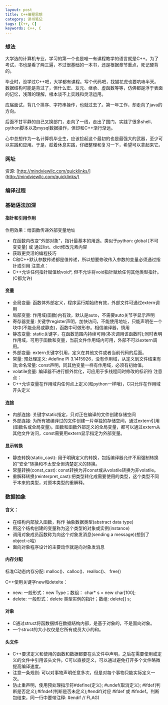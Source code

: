 ```yaml
---
layout: post
title: C++编程思想
category: 读书笔记
tags: [C++, C]
keywords: C++, C
---
```


### 想法
大学选的计算机专业，学习的第一个也是唯一有课程教学的语言就是C++。为了考试，书也是看了两三遍，不过很基础的一本书，还是根据章节重点，死记硬背的。

毕业时，没学过C++吧，大学都有课程。写个代码吧，找猫花虎也要吭哧半天。数据结构可能是背过了，但什么宏、友元、继承、虚函数等等，仿佛都是浮于表面的记忆，浅薄的理解，根本谈不上实践和灵活运用。

应届面试，背几个排序、字符串操作，也就过去了。第一年工作，却走向了java的方向。

后面不甘平静的自己又换部门，走向了一线，走出了国门，实践了很多shell、python脚本以及mysql数据操作，但却和C++渐行渐远。

心中总想作为一名计算机毕业生，应该捡起这个最初的也是最强大的武器，至少可以实践和应用。于是，趁着休息实践，仔细整理和复习一下，希望可以拿起来它。

### 网址
资源: [http://mindviewllc.com/quicklinks/](http://mindviewllc.com/quicklinks/)

### 编译过程

### 基础语法加深
#### 指针和引用作用
作用效果：给函数传递外部变量地址
- 在函数内改变"外部对象"，指针最基本的用途。类似于python: global \[不可变变量\] 或 通过list、dict修改元素内容
- 获取更灵活的编程技巧
- C和C++默认参数传递都是值传递，所以想要修改传入参数的变量必须通过指针或引用
注意点：
- C++允许任何指针赋值给void*, 但不允许将void指针赋给任何其他类型指针。(C都允许)
#### 变量
- 全局变量: 函数体外部定义，程序运行期始终有效，外部文件可通过extern调用
- 局部变量: 作用域(函数)内有效，默认是auto，不需要auto关节字显示声明
- 寄存器变量: 关键字register声明，加快访问，不能使用地址，只能声明在一个块中(不能全局或静态)，函数中可做形参。相信编译器，慎用
- 静态变量: static关键字，在函数范围内持续可用(多次调用该函数时);同时表明作用域，可用于函数和变量，当前文件作用域内可用，外部不可以extern调用。
- 外部变量: extern关键字引用，定义在其他文件或者当前代码的后面。
- 常量: 预处理定义: #define PI 3.1415926，没有作用域，从定义到文件结束有效;命名常量: const声明，同其他变量一样有作用域，必须有初始值。
- volatile变量: 编译器不进行额外优化，可应用于多线程同时修改的标识符
注意点：
- C++允许变量在作用域内任何点上定义(和python一样哦)，C只允许在作用域开头定义
#### 连接
- 内部连接: 关键字static指定，只对正在编译的文件创建存储空间
- 外部连接: 为所有被编译过的文件创建一片单独的存储空间，通过extern引用(函数名或全局变量)。函数和函数外部定义的全局变量，都可以通过extern从其他文件访问，const需要用extern显示指定为外部变量。

#### 显示转换
- 静态转换(static_cast): 用于明确定义的转换，包括编译器允许不用强制转换的"安全"转换和不太安全但清楚定义的转换。
- 常量转换(const_cast): const转换为非const或从volatile转换为非volatile。
- 重解释转换(reinterpret_cast):把类型转化成需要使用的类型，这个类型不同于本来的类型，对原本类型的重解释。

### 数据抽象
#### 含义：
- 在结构内部放入函数，称作 抽象数据类型(abstract data type)
- 用这个结构创建的变量称为这个类型的对象或实例(instance)
- 调用对象成员函数称为向这个对象发消息(sending a message)(想到了object-c哈)
- 面向对象程序设计的主要动作就是向对象发消息
#### 内存分配
标准C动态内存分配: malloc()、calloc()、realloc()、 free()

C++使用关键字new和detelte：
- new: 一般形式：new Type；数组： char* s = new char\[100\];
- delete: 一般形式：delete 类型实例的指针；数组: delete\[\] s;
#### 对象
- C通过struct将函数捆绑在数据结构内部，是基于对象的，不是面向对象。
- 一个struct的大小仅仅是它所有成员大小的和。
#### 头文件
- C++要求定义和使用的函数和数据都要在头文件中声明，之后在需要使用或定义的文件中引用该头文件。C可以直接定义，可以通过避免打开多个文件略微提高编译速度。
- 注意一条规则: 可以对事物声明任意多次，但是对每个事物只能实际定义一次。
- 防止重声明，使用预处理指示符#define(定义); #undef(取消定义); #ifdef(判断是否定义);#ifndef(判断是否未定义);#endif(对应 #ifdef 或 #ifndef。判断包结束，同一行中要带注释: #endif // FLAG)


